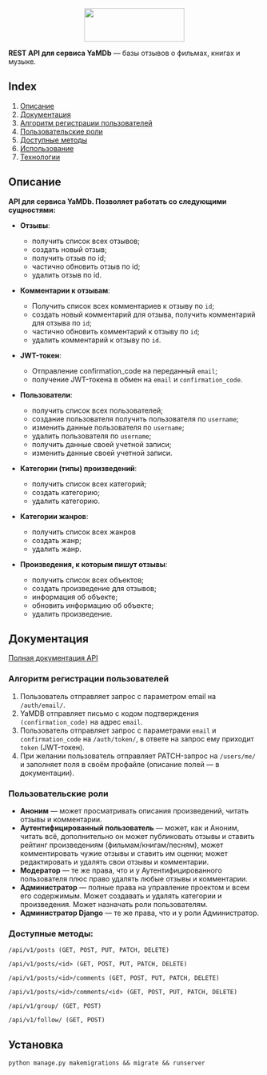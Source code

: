 

<div align="center">
  <img width=200" height="67" src="https://i.ibb.co/Gp361Rp/YAMDB.jpg">
</div>

**REST API для сервиса YaMDb** — базы отзывов о фильмах, книгах и музыке. 

## Index
1. [Описание](#описание)
2. [Документация](#документация)
3. [Алгоритм регистрации пользователей](#алгоритм-регистрации-пользователей)
4. [Пользовательские роли](#пользовательские-роли)
5. [Доступные методы](#доступные-методы)
6. [Использование](использование)
7. [Технологии](#технологии)

## Описание

**API для сервиса YaMDb. Позволяет работать со следующими сущностями:**
 - **Отзывы**:
   - получить список всех отзывов;
   - создать новый отзыв; 
   - получить отзыв по id;
   - частично обновить отзыв по id;
   - удалить отзыв по id.
     
 - **Комментарии к отзывам**:
   - Получить список всех комментариев к отзыву по `id`;
   - создать новый комментарий для отзыва, получить комментарий для отзыва по `id`;
   - частично обновить комментарий к отзыву по `id`;
   - удалить комментарий к отзыву по `id`.
    
 - **JWT-токен**:
   - Отправление confirmation_code на переданный `email`;
   - получение JWT-токена в обмен на `email` и `confirmation_code`.
    
 - **Пользователи**:
   - получить список всех пользователей; 
   - создание пользователя получить пользователя по `username`;
   - изменить данные пользователя по `username`;
   - удалить пользователя по `username`;
   - получить данные своей учетной записи;
   - изменить данные своей учетной записи.
 
- **Категории (типы) произведений**:
   - получить список всех категорий;
   - создать категорию;
   - удалить категорию.
  
- **Категории жанров**:
   - получить список всех жанров
   - создать жанр;
   - удалить жанр.
  
- **Произведения, к которым пишут отзывы**: 
    - получить список всех объектов;
    - создать произведение для отзывов;
    - информация об объекте;
    - обновить информацию об объекте;
    - удалить произведение. 
    
## Документация
[Полная документация API](https://github.com/yandex-praktikum/api_yamdb/blob/master/static/redoc.yaml)


### Алгоритм регистрации пользователей

1. Пользователь отправляет запрос с параметром email на `/auth/email/`.
2. YaMDB отправляет письмо с кодом подтверждения `(confirmation_code)` на адрес `email`.
3. Пользователь отправляет запрос с параметрами `email` и `confirmation_code` на `/auth/token/`, 
в ответе на запрос ему приходит `token` (JWT-токен).
4. При желании пользователь отправляет PATCH-запрос на `/users/me/` и заполняет поля 
в своём профайле (описание полей — в документации).
   
### Пользовательские роли

- **Аноним** — может просматривать описания произведений, читать отзывы и комментарии.
- **Аутентифицированный пользователь** — может, как и Аноним, читать всё, дополнительно он может 
публиковать отзывы и ставить рейтинг произведениям (фильмам/книгам/песням), может комментировать 
чужие отзывы и ставить им оценки; может редактировать и удалять свои отзывы и комментарии.
- **Модератор** — те же права, что и у Аутентифицированного пользователя плюс право удалять любые отзывы и комментарии.
- **Администратор** — полные права на управление проектом и всем его содержимым. 
Может создавать и удалять категории и произведения. Может назначать роли пользователям.
- **Администратор Django** — те же права, что и у роли Администратор.

### Доступные методы:

```
/api/v1/posts (GET, POST, PUT, PATCH, DELETE)
```
```
/api/v1/posts/<id> (GET, POST, PUT, PATCH, DELETE)
```
```
/api/v1/posts/<id>/comments (GET, POST, PUT, PATCH, DELETE)
```
```
/api/v1/posts/<id>/comments/<id> (GET, POST, PUT, PATCH, DELETE)
```
```
/api/v1/group/ (GET, POST)
```
```
/api/v1/follow/ (GET, POST)
```

## Установка
```
python manage.py makemigrations && migrate && runserver
```

